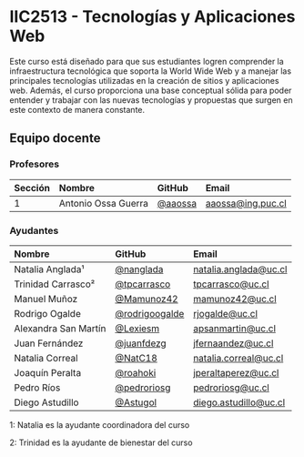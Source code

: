 # IIC2513 - Tecnologías y Aplicaciones Web

Este curso está diseñado para que sus estudiantes logren comprender la infraestructura tecnológica que soporta la World Wide Web y a manejar las principales tecnologías utilizadas en la creación de sitios y aplicaciones web. Además, el curso proporciona una base conceptual sólida para poder entender y trabajar con las nuevas tecnologías y propuestas que surgen en este contexto de manera constante.

## Equipo docente

### Profesores

| Sección | Nombre | GitHub | Email |
| :------ | :----- | :----- | :---- |
| 1 | Antonio Ossa Guerra | [@aaossa] | [aaossa@ing.puc.cl]

[@aaossa]:              https://github.com/aaossa
[aaossa@ing.puc.cl]:    mailto:aaossa@ing.puc.cl

### Ayudantes

| Nombre | GitHub | Email |
| :----- | :----- | :---- |
| Natalia Anglada¹ | [@nanglada] | [natalia.anglada@uc.cl] |
| Trinidad Carrasco² | [@tpcarrasco] | [tpcarrasco@uc.cl] |
| Manuel Muñoz | [@Mamunoz42] | [mamunoz42@uc.cl] |	
| Rodrigo Ogalde | [@rodrigoogalde] | [rjogalde@uc.cl] |
| Alexandra San Martín | [@Lexiesm] | [apsanmartin@uc.cl] |
| Juan Fernández | [@juanfdezg] | [jfernaandez@uc.cl] |
| Natalia Correal | [@NatC18] | [natalia.correal@uc.cl] |
| Joaquín Peralta |	[@roahoki] | [jperaltaperez@uc.cl] |
| Pedro Ríos |	[@pedroriosg] | [pedroriosg@uc.cl] |
| Diego Astudillo |	[@Astugol] | [diego.astudillo@uc.cl] |

1: Natalia es la ayudante coordinadora del curso

2: Trinidad es la ayudante de bienestar del curso

[@nanglada]:                https://github.com/nanglada
[@tpcarrasco]:              https://github.com/tpcarrasco
[@Mamunoz42]:               https://github.com/Mamunoz42
[@rodrigoogalde]:           https://github.com/rodrigoogalde
[@Lexiesm]:                 https://github.com/Lexiesm
[@juanfdezg]:               https://github.com/juanfdezg
[@NatC18]:                  https://github.com/NatC18
[@roahoki]:                 https://github.com/roahoki
[@pedroriosg]:              https://github.com/pedroriosg
[@Astugol]:                 https://github.com/Astugol


[natalia.anglada@uc.cl]:    mailto:natalia.anglada@uc.cl
[tpcarrasco@uc.cl]:         mailto:tpcarrasco@uc.cl
[mamunoz42@uc.cl]:          mailto:mamunoz42@uc.cl
[rjogalde@uc.cl]:           mailto:rjogalde@uc.cl
[apsanmartin@uc.cl]:        mailto:apsanmartin@uc.cl
[jfernaandez@uc.cl]:        mailto:jfernaandez@uc.cl
[natalia.correal@uc.cl]:    mailto:natalia.correal@uc.cl
[jperaltaperez@uc.cl]:      mailto:jperaltaperez@uc.cl
[pedroriosg@uc.cl]:         mailto:pedroriosg@uc.cl
[diego.astudillo@uc.cl]:    mailto:diego.astudillo@uc.cl